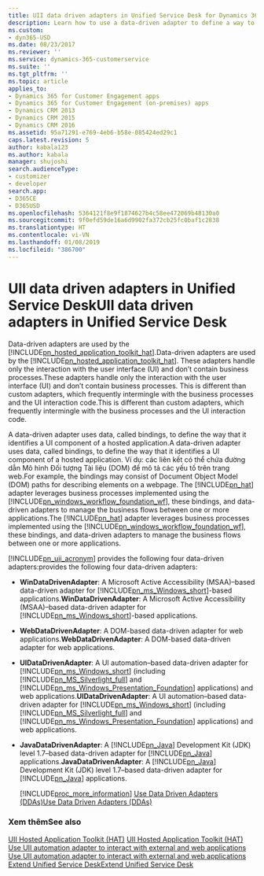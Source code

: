 ```yaml
---
title: UII data driven adapters in Unified Service Desk for Dynamics 365 for Customer Engagement apps| MicrosoftDocs
description: Learn how to use a data-driven adapter to define a way to identify a UI component of a hosted application in Unified Service Desk.
ms.custom:
- dyn365-USD
ms.date: 08/23/2017
ms.reviewer: ''
ms.service: dynamics-365-customerservice
ms.suite: ''
ms.tgt_pltfrm: ''
ms.topic: article
applies_to:
- Dynamics 365 for Customer Engagement apps
- Dynamics 365 for Customer Engagement (on-premises) apps
- Dynamics CRM 2013
- Dynamics CRM 2015
- Dynamics CRM 2016
ms.assetid: 95a71291-e769-4eb6-b58e-085424ed29c1
caps.latest.revision: 5
author: kabala123
ms.author: kabala
manager: shujoshi
search.audienceType:
- customizer
- developer
search.app:
- D365CE
- D365USD
ms.openlocfilehash: 5364121f8e9f1874627b4c58ee472069b48130a0
ms.sourcegitcommit: 9f0efd59de16a6d9902fa372cb25fc0baf1c2838
ms.translationtype: HT
ms.contentlocale: vi-VN
ms.lasthandoff: 01/08/2019
ms.locfileid: "386700"
---
```

# <a name="uii-data-driven-adapters-in-unified-service-desk"></a><span data-ttu-id="a518a-103">UII data driven adapters in Unified Service Desk</span><span class="sxs-lookup"><span data-stu-id="a518a-103">UII data driven adapters in Unified Service Desk</span></span>
<span data-ttu-id="a518a-104">Data-driven adapters are used by the [!INCLUDE[pn_hosted_application_toolkit_hat](../includes/pn-hosted-application-toolkit-hat.md)].</span><span class="sxs-lookup"><span data-stu-id="a518a-104">Data-driven adapters are used by the [!INCLUDE[pn_hosted_application_toolkit_hat](../includes/pn-hosted-application-toolkit-hat.md)].</span></span> <span data-ttu-id="a518a-105">These adapters handle only the interaction with the user interface (UI) and don’t contain business processes.</span><span class="sxs-lookup"><span data-stu-id="a518a-105">These adapters handle only the interaction with the user interface (UI) and don’t contain business processes.</span></span> <span data-ttu-id="a518a-106">This is different than custom adapters, which frequently intermingle with the business processes and the UI interaction code.</span><span class="sxs-lookup"><span data-stu-id="a518a-106">This is different than custom adapters, which frequently intermingle with the business processes and the UI interaction code.</span></span>  
  
 <span data-ttu-id="a518a-107">A data-driven adapter uses data, called bindings, to define the way that it identifies a UI component of a hosted application.</span><span class="sxs-lookup"><span data-stu-id="a518a-107">A data-driven adapter uses data, called bindings, to define the way that it identifies a UI component of a hosted application.</span></span> <span data-ttu-id="a518a-108">Ví dụ: các liên kết có thể chứa đường dẫn Mô hình Đối tượng Tài liệu (DOM) để mô tả các yếu tố trên trang web.</span><span class="sxs-lookup"><span data-stu-id="a518a-108">For example, the bindings may consist of Document Object Model (DOM) paths for describing elements on a webpage.</span></span> <span data-ttu-id="a518a-109">The [!INCLUDE[pn_hat](../includes/pn-hat.md)] adapter leverages business processes implemented using the [!INCLUDE[pn_windows_workflow_foundation_wf](../includes/pn-windows-workflow-foundation-wf.md)], these bindings, and data-driven adapters to manage the business flows between one or more applications.</span><span class="sxs-lookup"><span data-stu-id="a518a-109">The [!INCLUDE[pn_hat](../includes/pn-hat.md)] adapter leverages business processes implemented using the [!INCLUDE[pn_windows_workflow_foundation_wf](../includes/pn-windows-workflow-foundation-wf.md)], these bindings, and data-driven adapters to manage the business flows between one or more applications.</span></span>  
  
 [!INCLUDE[pn_uii_acronym](../includes/pn-uii-acronym.md)] <span data-ttu-id="a518a-110">provides the following four data-driven adapters:</span><span class="sxs-lookup"><span data-stu-id="a518a-110">provides the following four data-driven adapters:</span></span>  
  
- <span data-ttu-id="a518a-111">**WinDataDrivenAdapter**: A Microsoft Active Accessibility (MSAA)–based data-driven adapter for [!INCLUDE[pn_ms_Windows_short](../includes/pn-ms-windows-short.md)]-based applications.</span><span class="sxs-lookup"><span data-stu-id="a518a-111">**WinDataDrivenAdapter**: A Microsoft Active Accessibility (MSAA)–based data-driven adapter for [!INCLUDE[pn_ms_Windows_short](../includes/pn-ms-windows-short.md)]-based applications.</span></span>  
  
- <span data-ttu-id="a518a-112">**WebDataDrivenAdapter**: A DOM-based data-driven adapter for web applications.</span><span class="sxs-lookup"><span data-stu-id="a518a-112">**WebDataDrivenAdapter**: A DOM-based data-driven adapter for web applications.</span></span>  
  
- <span data-ttu-id="a518a-113">**UIDataDrivenAdapter**: A UI automation–based data-driven adapter for [!INCLUDE[pn_ms_Windows_short](../includes/pn-ms-windows-short.md)] (including [!INCLUDE[pn_MS_Silverlight_full](../includes/pn-ms-silverlight-full.md)] and [!INCLUDE[pn_ms_Windows_Presentation_Foundation](../includes/pn-ms-windows-presentation-foundation.md)] applications) and web applications.</span><span class="sxs-lookup"><span data-stu-id="a518a-113">**UIDataDrivenAdapter**: A UI automation–based data-driven adapter for [!INCLUDE[pn_ms_Windows_short](../includes/pn-ms-windows-short.md)] (including [!INCLUDE[pn_MS_Silverlight_full](../includes/pn-ms-silverlight-full.md)] and [!INCLUDE[pn_ms_Windows_Presentation_Foundation](../includes/pn-ms-windows-presentation-foundation.md)] applications) and web applications.</span></span>  
  
- <span data-ttu-id="a518a-114">**JavaDataDrivenAdapter**: A [!INCLUDE[pn_Java](../includes/pn-java.md)] Development Kit (JDK) level 1.7–based data-driven adapter for [!INCLUDE[pn_Java](../includes/pn-java.md)] applications.</span><span class="sxs-lookup"><span data-stu-id="a518a-114">**JavaDataDrivenAdapter**: A [!INCLUDE[pn_Java](../includes/pn-java.md)] Development Kit (JDK) level 1.7–based data-driven adapter for [!INCLUDE[pn_Java](../includes/pn-java.md)] applications.</span></span>  
  
  [!INCLUDE[proc_more_information](../includes/proc-more-information.md)] <span data-ttu-id="a518a-115">[Use Data Driven Adapters (DDAs)](../unified-service-desk/use-data-driven-adapters-ddas.md)</span><span class="sxs-lookup"><span data-stu-id="a518a-115">[Use Data Driven Adapters (DDAs)](../unified-service-desk/use-data-driven-adapters-ddas.md)</span></span>  
  
### <a name="see-also"></a><span data-ttu-id="a518a-116">Xem thêm</span><span class="sxs-lookup"><span data-stu-id="a518a-116">See also</span></span>  
 <span data-ttu-id="a518a-117">[UII Hosted Application Toolkit (HAT)](../unified-service-desk/uii-hosted-application-toolkit-hat.md) </span><span class="sxs-lookup"><span data-stu-id="a518a-117">[UII Hosted Application Toolkit (HAT)](../unified-service-desk/uii-hosted-application-toolkit-hat.md) </span></span>  
 <span data-ttu-id="a518a-118">[Use UII automation adapter to interact with external and web applications](../unified-service-desk/use-uii-automation-adapter-interact-external-web-applications.md) </span><span class="sxs-lookup"><span data-stu-id="a518a-118">[Use UII automation adapter to interact with external and web applications](../unified-service-desk/use-uii-automation-adapter-interact-external-web-applications.md) </span></span>  
 [<span data-ttu-id="a518a-119">Extend Unified Service Desk</span><span class="sxs-lookup"><span data-stu-id="a518a-119">Extend Unified Service Desk</span></span>](../unified-service-desk/extend-unified-service-desk.md)

